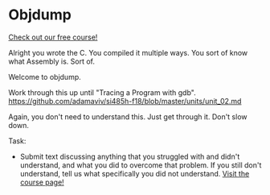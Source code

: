 # Objdump

[Check out our free course!](https://academy.hoppersroppers.org/mod/page/view.php?id=378)

Alright you wrote the C. You compiled it multiple ways. You sort of know what Assembly is. Sort of.

Welcome to objdump.




Work through this up until "Tracing a Program with gdb".
<https://github.com/adamaviv/si485h-f18/blob/master/units/unit_02.md> 

Again, you don't need to understand this. Just get through it. Don't slow down. 

Task: 

* Submit text discussing anything that you struggled with and didn't understand, and what you did to overcome that problem. If you still don't understand, tell us what specifically you did not understand.
[Visit the course page!](https://academy.hoppersroppers.org/mod/assign/view.php?id=378)
